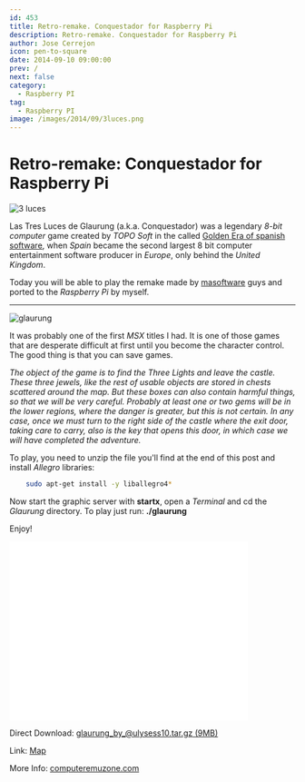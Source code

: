 ```yaml
---
id: 453
title: Retro-remake. Conquestador for Raspberry Pi
description: Retro-remake. Conquestador for Raspberry Pi
author: Jose Cerrejon
icon: pen-to-square
date: 2014-09-10 09:00:00
prev: /
next: false
category:
  - Raspberry PI
tag:
  - Raspberry PI
image: /images/2014/09/3luces.png
---
```


# Retro-remake: Conquestador for Raspberry Pi

![3 luces](/images/2014/09/3luces.png)

Las Tres Luces de Glaurung (a.k.a. Conquestador) was a legendary *8-bit computer* game created by *TOPO Soft* in the called [Golden Era of spanish software](http://en.wikipedia.org/wiki/Golden_Era_of_Spanish_Software), when *Spain* became the second largest 8 bit computer entertainment software producer in *Europe*, only behind the *United Kingdom*.

Today you will be able to play the remake made by [masoftware](http://www.masoftware.es/) guys and ported to the *Raspberry Pi* by myself.

- - -
![glaurung](/images/2014/09/3luces.gif)

It was probably one of the first *MSX* titles I had. It is one of those games that are desperate difficult at first until you become the character control. The good thing is that you can save games.

*The object of the game is to find the Three Lights and leave the castle. These three jewels, like the rest of usable objects are stored in chests scattered around the map. But these boxes can also contain harmful things, so that we will be very careful. Probably at least one or two gems will be in the lower regions, where the danger is greater, but this is not certain. In any case, once we must turn to the right side of the castle where the exit door, taking care to carry, also is the key that opens this door, in which case we will have completed the adventure.*

To play, you need to unzip the file you'll find at the end of this post and install *Allegro* libraries:

```bash
	sudo apt-get install -y liballegro4*
```

Now start the graphic server with **startx**, open a *Terminal* and cd the *Glaurung* directory. To play just run: **./glaurung**

Enjoy!

<iframe width="420" height="315" src="//www.youtube.com/embed/sCtv-UANSP4" frameborder="0" allowfullscreen></iframe>

Direct Download: [glaurung_by_@ulysess10.tar.gz (9MB)](/res/glaurung_by_@ulysess10.tar.gz)

Link: [Map](http://www.masoftware.es/juegos/glaurung/mapeado.jpg)

More Info: [computeremuzone.com](http://computeremuzone.com/ficha.php?id=274&l=en)